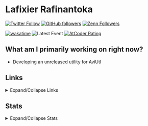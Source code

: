 # Lafixier Rafinantoka

[![Twitter Follow](https://img.shields.io/twitter/follow/lafixier?style=social)](https://twitter.com/intent/follow?screen_name=lafixier)
[![GitHub followers](https://img.shields.io/github/followers/lafixier?style=social)](https://github.com/lafixier)
[![Zenn Followers](https://badgen.org/img/zenn/lafixier/followers?style=social)](https://zenn.dev/lafixier)

[![wakatime](https://wakatime.com/badge/user/25575c52-1e36-49a7-8a4f-c044c64d7c6f.svg)](https://wakatime.com/@25575c52-1e36-49a7-8a4f-c044c64d7c6f)
![Latest Event](https://img.shields.io/badge/dynamic/json?label=Latest%20event&query=%24%5B0%5D.created_at&url=https%3A%2F%2Fapi.github.com%2Fusers%2Flafixier%2Fevents)
[![AtCoder Rating](https://badgen.org/img/atcoder/lafixier/rating/algorithm?style=flat)](https://atcoder.jp/users/lafixier?contestType=algo)

<!-- ![GitHub Contribution Snake](https://raw.githubusercontent.com/lafixier/lafixier/main/images/github-snake-dark.svg) -->
<!-- [![Qiita Followers](https://badgen.org/img/qiita/lafixier/followers?style=social)](https://qiita.com/lafixier) -->
<!-- [![lafixier](https://img.shields.io/endpoint?url=https%3A%2F%2Fatcoder-badges.now.sh%2Fapi%2Fatcoder%2Fjson%2Flafixier)](https://atcoder.jp/users/lafixier) --

<!-- ## Pinned Repos

<!-- [![Readme Card](https://github-readme-stats-gamma-gules.vercel.app/api/pin/?theme=onedark&username=lafixier&repo=aviutliem-cli)](https://github.com/lafixier/aviutliem-cli) -->
<!-- [![Readme Card](https://github-readme-stats-gamma-gules.vercel.app/api/pin/?theme=onedark&username=lafixier&repo=aviutliem)](https://github.com/lafixier/aviutliem) -->
<!-- [![Readme Card](https://github-readme-stats-gamma-gules.vercel.app/api/pin/?theme=onedark&username=lafixier&repo=katima)](https://github.com/lafixier/katima)
[![Readme Card](https://github-readme-stats-gamma-gules.vercel.app/api/pin/?theme=onedark&username=lafixier&repo=brwsng-qol)](https://github.com/lafixier/brwsng-qol)
[![Readme Card](https://github-readme-stats-gamma-gules.vercel.app/api/pin/?theme=onedark&username=lafixier&repo=dotfiles)](https://github.com/lafixier/dotfiles)
[![Readme Card](https://github-readme-stats-gamma-gules.vercel.app/api/pin/?theme=onedark&username=lafixier&repo=fish-env-build-script)](https://github.com/lafixier/fish-env-build-script) -->
<!-- [![Readme Card](https://github-readme-stats-gamma-gules.vercel.app/api/pin/?theme=onedark&username=lafixier&repo=repo)](https://github.com/lafixier/repo) -->

## What am I primarily working on right now?

- Developing an unreleased utility for AviUtl

## Links

<details><summary>Expand/Collapse Links</summary>

### Social Media

| Service       | Account                                                          |
| :------------ | :--------------------------------------------------------------- |
| Twitter       | [lafixier](https://twitter.com/lafixier)                         |
| Twitter (Sub) | [lfxr_](https://twitter.com/lfxr_)                               |
| Discord       | [lafixier#1444](https://discordapp.com/users/873474894032146453) |
| Misskey.io    | [lafixier](https://misskey.io/@lafixier)                         |
| misskey.dev   | [lafixier](https://misskey.dev/@lafixier)                        |

### Blogs / Notes

| Service  | Account                                  |
| :------- | :--------------------------------------- |
| Scrapbox | [lafixier](https://scrapbox.io/lafixier) |
| Qiita    | [lafixier](https://qiita.com/lafixier)   |
| Zenn     | [lafixier](https://zenn.dev/lafixier)    |
| dev.to   | [lafixier](https://dev.to/lafixier)      |

### Dev

| Service    | Account                                    |
| :--------- | :----------------------------------------- |
| GitHub     | [lafixier](https://github.com/lafixier)    |
| GitLab     | [lafixier](https://gitlab.com/lafixier)    |
| WakaTime   | [lafixier](https://wakatime.com/@lafixier) |

### Competitions

| Service | Account                                       |
| :------ | :-------------------------------------------- |
| AtCoder | [lafixier](https://atcoder.jp/users/lafixier) |                    
| CTFtime | [lafixier](https://ctftime.org/team/179539)   |

</details>

## Stats

<details><summary>Expand/Collapse Stats</summary>
<br>
  
[![GitHub Streak](https://streak-stats.demolab.com?user=lafixier&theme=github-dark)](https://git.io/streak-stats)
 
[![trophy](https://github-profile-trophy.vercel.app/?username=lafixier&theme=onedark&row=2&column=3)](https://github.com/ryo-ma/github-profile-trophy)

<a><img alt="github stats" height="150px" src="https://github-readme-stats-gamma-gules.vercel.app/api?username=lafixier&theme=onedark&show_icons=ture&count_private=true" /></a>
<a><img alt="Top Langs" height="150px" src="https://github-readme-stats-gamma-gules.vercel.app/api/top-langs/?username=lafixier&layout=compact&show_icons=true&theme=onedark" /></a>
<a><img alt="Top Langs" height="150px" src="https://github-profile-summary-cards.vercel.app/api/cards/profile-details?username=lafixier&theme=dracula" /></a>
</details>

